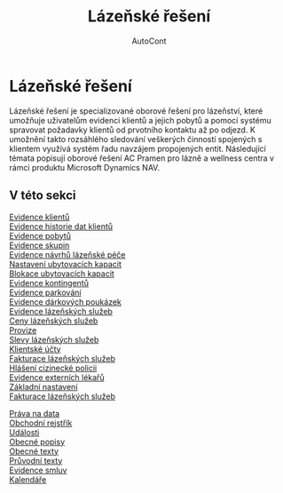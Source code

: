 ﻿---
    title: "Lázeňské řešení"
    author: AutoCont
    ms.date: 04/30/2018
    ms.topic: article
    ms.prod: dynamics-nav-2017
    ms.contentlocale: cs-cz
    ms.lasthandoff: 04/30/2018
---

# Lázeňské řešení

Lázeňské řešení je specializované oborové řešení pro lázeňství, které umožňuje uživatelům evidenci klientů a jejich pobytů a pomocí systému spravovat požadavky klientů od prvotního kontaktu až po odjezd. 
K umožnění takto rozsáhlého sledování veškerých činností spojených s klientem využívá systém řadu navzájem propojených entit.
Následující témata popisují oborové řešení AC Pramen pro lázně a wellness centra v rámci produktu Microsoft Dynamics NAV.


## <a name="see-also"></a>V této sekci
[Evidence klientů](ac-spa-client.md)  
[Evidence historie dat klientů](ac-spa-client-data-history.md)  
[Evidence pobytů](ac-spa-client-stay.md)  
[Evidence skupin](ac-spa-client-group-stay.md)  
[Evidence návrhů lázeňské péče](ac-spa-treatment-proposal.md)  
[Nastavení ubytovacích kapacit](ac-spa-accommodation-capacity.md)  
[Blokace ubytovacích kapacit](ac-spa-acc-capacity-blocking.md)  
[Evidence kontingentů](ac-spa-quota.md)  
[Evidence parkování](ac-spa-parking-sites.md)  
[Evidence dárkových poukázek](ac-spa-gift-voucher.md)  
[Evidence lázeňských služeb](ac-spa-spa-service.md)  
[Ceny lázeňských služeb](ac-spa-spa-service-price.md)  
[Provize](ac-spa-client-stay-commissions.md)  
[Slevy lázeňských služeb](ac-spa-spa-service-discounts.md)  
[Klientské účty](ac-spa-client-account-entries.md)  
[Fakturace lázeňských služeb](ac-spa-till-document.md)  
[Hlášení cizinecké policii](ac-spa-foreign-police.md)  
[Evidence externích lékařů](ac-spa-external-doctors.md)  
[Základní nastavení](ac-spa-spa-base-setup.md)  
[Fakturace lázeňských služeb](ac-spa-till-document.md)  

[Práva na data](ac-spx-data-rights.md)  
[Obchodní rejstřík](ac-spx-company-registr.md)  
[Události](ac-spx-events.md)  
[Obecné popisy](ac-spx-general-descriptions.md)  
[Obecné texty](ac-spx-general-texts.md)  
[Průvodní texty](ac-spx-accessory-texts.md)  
[Evidence smluv](ac-spx-contracts.md)  
[Kalendáře](ac-spx-calendar.md)  
